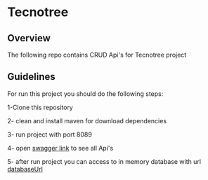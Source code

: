 # Tecnotree

## Overview
The following repo contains CRUD Api's for Tecnotree project

## Guidelines
For run this project you should do the following steps:

1-Clone this repository

2- clean and install maven for download dependencies

3- run project with port 8089

4- open [swagger link](http://localhost:8089/api/swagger-ui/index.html) to see all Api's

5- after run project you can access to in memory database with url [databaseUrl](http://localhost:8089/api/h2-console/)


